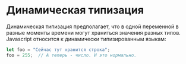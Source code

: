 # Динамическая типизация

Динамическая типизация предполагает, что в одной переменной в разные моменты времени могут храниться значения разных типов. Javascript относится к динамически типизированным языкам:

```javascript
let foo = "Сейчас тут хранится строка";
foo = 255;  // А теперь - число. И это нормально.
```

